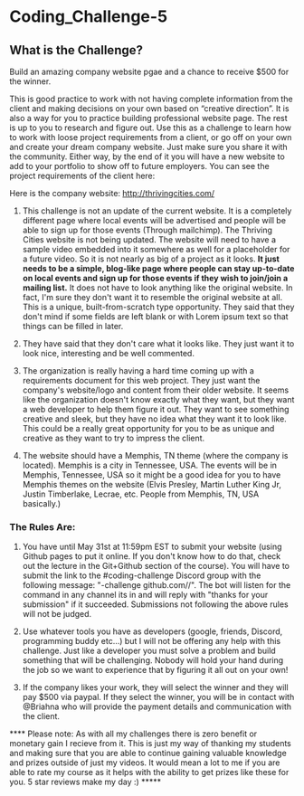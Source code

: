 # Coding_Challenge-5

## What is the Challenge?

Build an amazing company website pgae and a chance to receive $500 for the winner.

This is good practice to work with not having complete information from the client and making decisions on your own based on “creative direction”. It is also a way for you to practice building professional website page. The rest is up to you to research and figure out. Use this as a challenge to learn how to work with loose project requirements from a client, or go off on your own and create your dream company website. Just make sure you share it with the community. Either way, by the end of it you will have a new website to add to your portfolio to show off to future employers. You can see the project requirements of the client here: 

Here is the company website: http://thrivingcities.com/

1) This challenge is not an update of the current website. It is a completely different page where local events will be advertised and people will be able to sign up for those events (Through mailchimp). The Thriving Cities website is not being updated. The website will need to have a sample video embedded into it somewhere as well for a placeholder for a future video.
So it is not nearly as big of a project as it looks. **It just needs to be a simple, blog-like page where people can stay up-to-date on local events and sign up for those events if they wish to join/join a mailing list.** It does not have to look anything like the original website. In fact, I'm sure they don't want it to resemble the original website at all. This is a unique, built-from-scratch type opportunity. They said that they don't mind if some fields are left blank or with Lorem ipsum text so that things can be filled in later.

2) They have said that they don't care what it looks like. They just want it to look nice, interesting and be well commented.

3) The organization is really having a hard time coming up with a requirements document for this web project. They just want the company's website/logo and content from their older website. It seems like the organization doesn't know exactly what they want, but they want a web developer to help them figure it out. They want to see something creative and sleek, but they have no idea what they want it to look like. This could be a really great opportunity for you to be as unique and creative as they want to try to impress the client.

4) The website should have a Memphis, TN theme (where the company is located). Memphis is a city in Tennessee, USA. The events will be in Memphis, Tennessee, USA so it might be a good idea for you to have Memphis themes on the website (Elvis Presley, Martin Luther King Jr, Justin Timberlake, Lecrae, etc. People from Memphis, TN, USA basically.)

### The Rules Are:

1. You have until May 31st at 11:59pm EST to submit your website (using Github pages to put it online. If you don't know how to do that, check out the lecture in the Git+Github section of the course). You will have to submit the link to the #coding-challenge Discord group with the following message:  "-challenge github.com/<username>/<repo>". The bot will listen for the command in any channel its in and will reply with "thanks for your submission" if it succeeded. Submissions not following the above rules will not be judged. 

2. Use whatever tools you have as developers (google, friends, Discord, programming buddy etc...) but I will not be offering any help with this challenge. Just like a developer you must solve a problem and build something that will be challenging. Nobody will hold your hand during the job so we want to experience that by figuring it all out on your own!

3. If the company likes your work, they will select the winner and they will pay $500 via paypal. If they select the winner, you will be in contact with @Briahna who will provide the payment details and communication with the client. 

**** Please note: As with all my challenges there is zero benefit or monetary gain I recieve from it. This is just my way of thanking my students and making sure that you are able to continue gaining valuable knowledge and prizes outside of just my videos. It would mean a lot to me if you are able to rate my course as it helps with the ability to get prizes like these for you. 5 star reviews make my day :) *****
